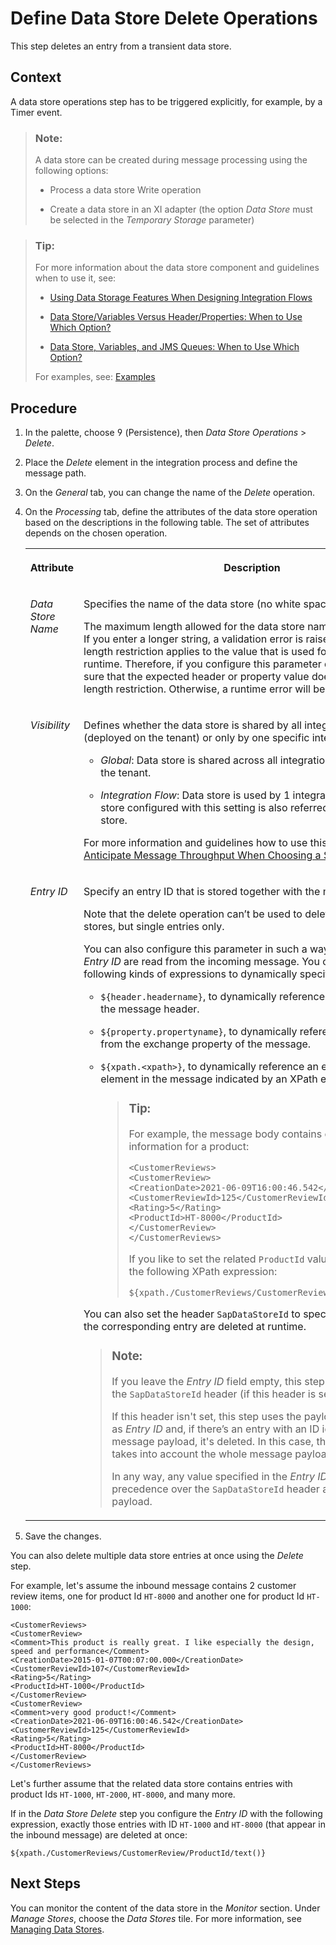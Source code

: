 <!-- loio5efa3ac838e349669f3ad543fc596af6 -->

<link rel="stylesheet" type="text/css" href="../css/sap-icons.css"/>

# Define Data Store Delete Operations

This step deletes an entry from a transient data store.



## Context

A data store operations step has to be triggered explicitly, for example, by a Timer event.

> ### Note:  
> A data store can be created during message processing using the following options:
> 
> -   Process a data store Write operation
> 
> -   Create a data store in an XI adapter \(the option *Data Store* must be selected in the *Temporary Storage* parameter\)

> ### Tip:  
> For more information about the data store component and guidelines when to use it, see:
> 
> -   [Using Data Storage Features When Designing Integration Flows](using-data-storage-features-when-designing-integration-flows-a836b4e.md)
> 
> -   [Data Store/Variables Versus Header/Properties: When to Use Which Option?](data-store-variables-versus-header-properties-when-to-use-which-option-61f4045.md)
> 
> -   [Data Store, Variables, and JMS Queues: When to Use Which Option?](data-store-variables-and-jms-queues-when-to-use-which-option-6bc21cb.md)
> 
> 
> For examples, see: [Examples](examples-c8ba267.md)



<a name="loio5efa3ac838e349669f3ad543fc596af6__steps_rsl_lyx_wx"/>

## Procedure

1.  In the palette, choose <span class="SAP-icons"></span> \(Persistence\), then *Data Store Operations* \> *Delete*.

2.  Place the *Delete* element in the integration process and define the message path.

3.  On the *General* tab, you can change the name of the *Delete* operation.

4.  On the *Processing* tab, define the attributes of the data store operation based on the descriptions in the following table. The set of attributes depends on the chosen operation.


    <table>
    <tr>
    <th valign="top">

    Attribute


    
    </th>
    <th valign="top">

    Description


    
    </th>
    </tr>
    <tr>
    <td valign="top">

     *Data Store Name* 


    
    </td>
    <td valign="top">

    Specifies the name of the data store \(no white spaces\).

    The maximum length allowed for the data store name is 40 characters. If you enter a longer string, a validation error is raised. Note that this length restriction applies to the value that is used for this parameter at runtime. Therefore, if you configure this parameter dynamically, make sure that the expected header or property value does not exceed this length restriction. Otherwise, a runtime error will be raised.


    
    </td>
    </tr>
    <tr>
    <td valign="top">

     *Visibility* 


    
    </td>
    <td valign="top">

    Defines whether the data store is shared by all integration flows \(deployed on the tenant\) or only by one specific integration flow.

    -   *Global*: Data store is shared across all integration flows deployed on the tenant.

    -   *Integration Flow*: Data store is used by 1 integration flow. A data store configured with this setting is also referred to as local data store.


    For more information and guidelines how to use this parameter, see [Anticipate Message Throughput When Choosing a Storage Option](anticipate-message-throughput-when-choosing-a-storage-option-5b38765.md).


    
    </td>
    </tr>
    <tr>
    <td valign="top">

     *Entry ID* 


    
    </td>
    <td valign="top">

    Specify an entry ID that is stored together with the message content.

    Note that the delete operation can’t be used to delete whole data stores, but single entries only.

    You can also configure this parameter in such a way that details for the *Entry ID* are read from the incoming message. You can enter the following kinds of expressions to dynamically specify the entry ID:

    -   `${header.headername}`, to dynamically reference an entry ID from the message header.

    -   `${property.propertyname}`, to dynamically reference an entry ID from the exchange property of the message.

    -   `${xpath.<xpath>}`, to dynamically reference an entry ID from an element in the message indicated by an XPath expression.

        > ### Tip:  
        > For example, the message body contains customer review information for a product:
        > 
        > ```
        > <CustomerReviews>
        > <CustomerReview>
        > <CreationDate>2021-06-09T16:00:46.542</CreationDate>
        > <CustomerReviewId>125</CustomerReviewId>
        > <Rating>5</Rating>
        > <ProductId>HT-8000</ProductId>
        > </CustomerReview>
        > </CustomerReviews>
        > 
        > ```
        > 
        > If you like to set the related `ProductId` value as *Entry ID*, use the following XPath expression:
        > 
        > `${xpath./CustomerReviews/CustomerReview/ProductId/text()}`


    You can also set the header `SapDataStoreId` to specify the *Entry ID*, and the corresponding entry are deleted at runtime.

    > ### Note:  
    > If you leave the *Entry ID* field empty, this step uses the value of the `SapDataStoreId` header \(if this header is set\).
    > 
    > If this header isn't set, this step uses the payload of the message as *Entry ID* and, if there’s an entry with an ID identical to the message payload, it's deleted. In this case, the system always takes into account the whole message payload.
    > 
    > In any way, any value specified in the *Entry ID* field takes precedence over the `SapDataStoreId` header and the message payload.


    
    </td>
    </tr>
    </table>
    
5.  Save the changes.




You can also delete multiple data store entries at once using the *Delete* step.

For example, let's assume the inbound message contains 2 customer review items, one for product Id `HT-8000` and another one for product Id `HT-1000`:

```
<CustomerReviews>
<CustomerReview>
<Comment>This product is really great. I like especially the design, speed and performance</Comment>
<CreationDate>2015-01-07T00:07:00.000</CreationDate>
<CustomerReviewId>107</CustomerReviewId>
<Rating>5</Rating>
<ProductId>HT-1000</ProductId>
</CustomerReview>
<CustomerReview>
<Comment>very good product!</Comment>
<CreationDate>2021-06-09T16:00:46.542</CreationDate>
<CustomerReviewId>125</CustomerReviewId>
<Rating>5</Rating>
<ProductId>HT-8000</ProductId>
</CustomerReview>
</CustomerReviews>

```

Let's further assume that the related data store contains entries with product Ids `HT-1000`, `HT-2000`, `HT-8000`, and many more.

If in the *Data Store Delete* step you configure the *Entry ID* with the following expression, exactly those entries with ID `HT-1000` and `HT-8000` \(that appear in the inbound message\) are deleted at once:

`${xpath./CustomerReviews/CustomerReview/ProductId/text()}`



<a name="loio5efa3ac838e349669f3ad543fc596af6__postreq_qvd_2wx_tfb"/>

## Next Steps

You can monitor the content of the data store in the *Monitor* section. Under *Manage Stores*, choose the *Data Stores* tile. For more information, see [Managing Data Stores](managing-data-stores-ac39f1d.md).

